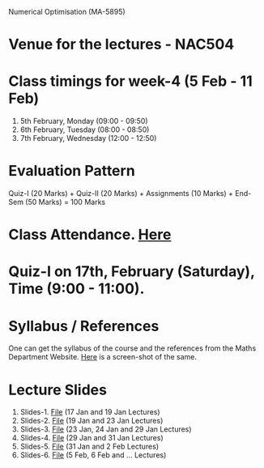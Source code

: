 Numerical Optimisation (MA-5895)
# Venue for the lectures - NAC504
# Class timings for week-4 (5 Feb - 11 Feb)
1. 5th February, Monday (09:00 - 09:50)
2. 6th February, Tuesday (08:00 - 08:50)
3. 7th February, Wednesday (12:00 - 12:50)

# Evaluation Pattern 
Quiz-I (20 Marks) + Quiz-II (20 Marks) + Assignments (10 Marks) + End-Sem (50 Marks) = 100 Marks

# Class Attendance. [Here](https://docs.google.com/spreadsheets/d/1DpNrckNJ3z8MhdGJzkhQ-7BGjq6DDEwfPqk4QskMPcI/edit?usp=sharing)

# Quiz-I on 17th, February (Saturday), Time (9:00 - 11:00).

# Syllabus / References 
One can get the syllabus of the course and the references from the Maths Department Website. [Here](Lecture_slides_etc/MA-5895_syllabus.png) is a screen-shot of the same.

# Lecture Slides
1. Slides-1. [File](Lecture_slides_etc/slides-1.pdf) (17 Jan and 19 Jan Lectures)
2. Slides-2. [File](Lecture_slides_etc/slides-2.pdf) (19 Jan and 23 Jan Lectures)
3. Slides-3. [File](Lecture_slides_etc/slides-3.pdf) (23 Jan, 24 Jan and 29 Jan Lectures)
4. Slides-4. [File](Lecture_slides_etc/slides-4.pdf) (29 Jan and 31 Jan Lectures)
5. Slides-5. [File](Lecture_slides_etc/slides-5.pdf) (31 Jan and 2 Feb Lectures)
6. Slides-6. [File](Lecture_slides_etc/slides-6.pdf) (5 Feb, 6 Feb and ... Lectures)
